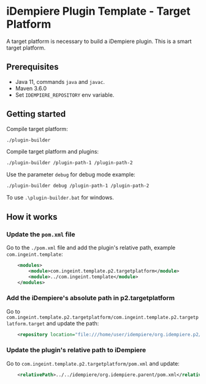 # iDempiere Plugin Template - Target Platform

A target platform is necessary to build a iDempiere plugin. This is a smart target platform.


## Prerequisites

- Java 11, commands `java` and `javac`.
- Maven 3.6.0
- Set `IDEMPIERE_REPOSITORY` env variable.

## Getting started

Compile target platform:

```bash
./plugin-builder
```

Compile target platform and plugins:

```bash
./plugin-builder /plugin-path-1 /plugin-path-2
```

Use the parameter `debug` for debug mode example:

```bash
./plugin-builder debug /plugin-path-1 /plugin-path-2
```

To use `.\plugin-builder.bat` for windows.

## How it works

### Update the `pom.xml` file

Go to the `./pom.xml` file and add the plugin's relative path, example `com.ingeint.template`:

```xml
    <modules>
        <module>com.ingeint.template.p2.targetplatform</module>
        <module>../com.ingeint.template</module>
    </modules>
```

### Add the iDempiere's absolute path in p2.targetplatform

Go to `com.ingeint.template.p2.targetplatform/com.ingeint.template.p2.targetplatform.target` and update the path:

```xml
    <repository location="file:///home/user/idempiere/org.idempiere.p2/target/repository"/>
```

### Update the plugin's relative path to iDempiere

Go to `com.ingeint.template.p2.targetplatform/pom.xml` and update:

```xml
    <relativePath>../../idempiere/org.idempiere.parent/pom.xml</relativePath>
```
